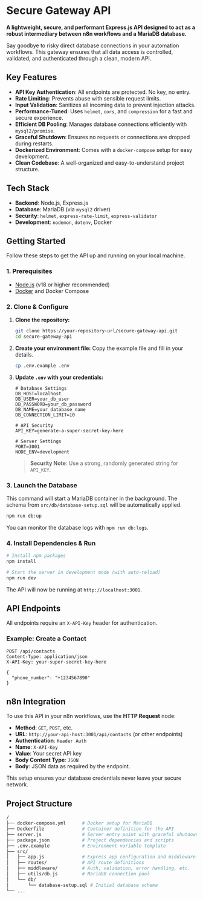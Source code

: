 # Secure Gateway API

**A lightweight, secure, and performant Express.js API designed to act as a robust intermediary between n8n workflows and a MariaDB database.**

Say goodbye to risky direct database connections in your automation workflows. This gateway ensures that all data access is controlled, validated, and authenticated through a clean, modern API.

## Key Features

- **API Key Authentication**: All endpoints are protected. No key, no entry.
- **Rate Limiting**: Prevents abuse with sensible request limits.
- **Input Validation**: Sanitizes all incoming data to prevent injection attacks.
- **Performance-Tuned**: Uses `helmet`, `cors`, and `compression` for a fast and secure experience.
- **Efficient DB Pooling**: Manages database connections efficiently with `mysql2/promise`.
- **Graceful Shutdown**: Ensures no requests or connections are dropped during restarts.
- **Dockerized Environment**: Comes with a `docker-compose` setup for easy development.
- **Clean Codebase**: A well-organized and easy-to-understand project structure.

## Tech Stack

- **Backend**: Node.js, Express.js
- **Database**: MariaDB (via `mysql2` driver)
- **Security**: `helmet`, `express-rate-limit`, `express-validator`
- **Development**: `nodemon`, `dotenv`, Docker

## Getting Started

Follow these steps to get the API up and running on your local machine.

### 1. Prerequisites

- [Node.js](https://nodejs.org/en/) (v18 or higher recommended)
- [Docker](https://www.docker.com/get-started) and Docker Compose

### 2. Clone & Configure

1. **Clone the repository:**

    ```bash
    git clone https://your-repository-url/secure-gateway-api.git
    cd secure-gateway-api
    ```

2. **Create your environment file:**
    Copy the example file and fill in your details.

    ```bash
    cp .env.example .env
    ```

3. **Update `.env` with your credentials:**

    ```env
    # Database Settings
    DB_HOST=localhost
    DB_USER=your_db_user
    DB_PASSWORD=your_db_password
    DB_NAME=your_database_name
    DB_CONNECTION_LIMIT=10

    # API Security
    API_KEY=generate-a-super-secret-key-here

    # Server Settings
    PORT=3001
    NODE_ENV=development
    ```

    > **Security Note**: Use a strong, randomly generated string for `API_KEY`.

### 3. Launch the Database

This command will start a MariaDB container in the background. The schema from `src/db/database-setup.sql` will be automatically applied.

```bash
npm run db:up
```

You can monitor the database logs with `npm run db:logs`.

### 4. Install Dependencies & Run

```bash
# Install npm packages
npm install

# Start the server in development mode (with auto-reload)
npm run dev
```

The API will now be running at `http://localhost:3001`.

## API Endpoints

All endpoints require an `X-API-Key` header for authentication.

### Example: Create a Contact

```http
POST /api/contacts
Content-Type: application/json
X-API-Key: your-super-secret-key-here

{
  "phone_number": "+1234567890"
}
```

## n8n Integration

To use this API in your n8n workflows, use the **HTTP Request** node:

- **Method**: `GET`, `POST`, etc.
- **URL**: `http://your-api-host:3001/api/contacts` (or other endpoints)
- **Authentication**: `Header Auth`
- **Name**: `X-API-Key`
- **Value**: Your secret API key
- **Body Content Type**: `JSON`
- **Body**: JSON data as required by the endpoint.

This setup ensures your database credentials never leave your secure network.

## Project Structure

```bash
/
├── docker-compose.yml      # Docker setup for MariaDB
├── Dockerfile              # Container definition for the API
├── server.js               # Server entry point with graceful shutdown
├── package.json            # Project dependencies and scripts
├── .env.example            # Environment variable template
├── src/
│   ├── app.js              # Express app configuration and middleware
│   ├── routes/             # API route definitions
│   ├── middleware/         # Auth, validation, error handling, etc.
│   ├── utils/db.js         # MariaDB connection pool
│   └── db/
│       └── database-setup.sql # Initial database schema
└── ...
```
